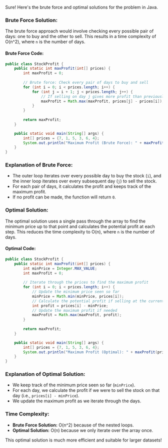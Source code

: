 Sure! Here's the brute force and optimal solutions for the problem in Java.

### Brute Force Solution:
The brute force approach would involve checking every possible pair of days: one to buy and the other to sell. This results in a time complexity of O(n^2), where `n` is the number of days.

#### Brute Force Code:

```java
public class StockProfit {
    public static int maxProfit(int[] prices) {
        int maxProfit = 0;
        
        // Brute force: Check every pair of days to buy and sell
        for (int i = 0; i < prices.length; i++) {
            for (int j = i + 1; j < prices.length; j++) {
                // If selling on day j gives more profit than previously recorded, update maxProfit
                maxProfit = Math.max(maxProfit, prices[j] - prices[i]);
            }
        }
        
        return maxProfit;
    }

    public static void main(String[] args) {
        int[] prices = {7, 1, 5, 3, 6, 4};
        System.out.println("Maximum Profit (Brute Force): " + maxProfit(prices)); // Output: 5
    }
}
```

### Explanation of Brute Force:
- The outer loop iterates over every possible day to buy the stock (`i`), and the inner loop iterates over every subsequent day (`j`) to sell the stock.
- For each pair of days, it calculates the profit and keeps track of the maximum profit.
- If no profit can be made, the function will return `0`.

### Optimal Solution:
The optimal solution uses a single pass through the array to find the minimum price up to that point and calculates the potential profit at each step. This reduces the time complexity to O(n), where `n` is the number of days.

#### Optimal Code:

```java
public class StockProfit {
    public static int maxProfit(int[] prices) {
        int minPrice = Integer.MAX_VALUE;
        int maxProfit = 0;
        
        // Iterate through the prices to find the maximum profit
        for (int i = 0; i < prices.length; i++) {
            // Update the minimum price seen so far
            minPrice = Math.min(minPrice, prices[i]);
            // Calculate the potential profit if selling at the current price
            int profit = prices[i] - minPrice;
            // Update the maximum profit if needed
            maxProfit = Math.max(maxProfit, profit);
        }
        
        return maxProfit;
    }

    public static void main(String[] args) {
        int[] prices = {7, 1, 5, 3, 6, 4};
        System.out.println("Maximum Profit (Optimal): " + maxProfit(prices)); // Output: 5
    }
}
```

### Explanation of Optimal Solution:
- We keep track of the minimum price seen so far (`minPrice`).
- For each day, we calculate the profit if we were to sell the stock on that day (i.e., `prices[i] - minPrice`).
- We update the maximum profit as we iterate through the days.

### Time Complexity:
- **Brute Force Solution:** O(n^2) because of the nested loops.
- **Optimal Solution:** O(n) because we only iterate over the array once.

This optimal solution is much more efficient and suitable for larger datasets!
